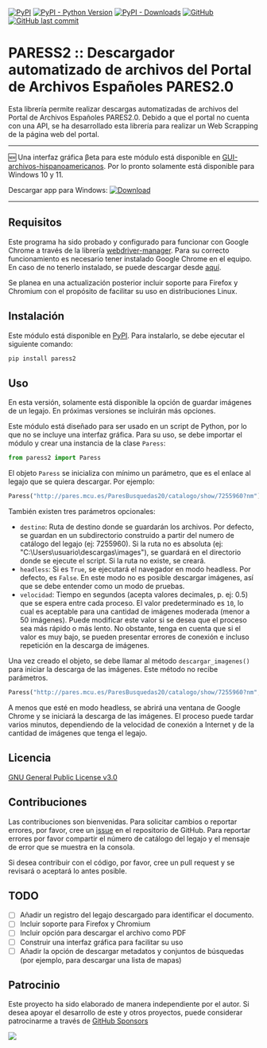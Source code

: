 [![PyPI](https://img.shields.io/pypi/v/paress2)](https://pypi.org/project/paress2/)
[![PyPI - Python Version](https://img.shields.io/pypi/pyversions/paress2)](https://pypi.org/project/paress2/)
[![PyPI - Downloads](https://img.shields.io/pypi/dm/paress2)](https://pypi.org/project/paress2/)
[![GitHub](https://img.shields.io/github/license/jairomelo/paress2)](https://github.com/jairomelo/paress2/blob/main/LICENSE)
[![GitHub last commit](https://img.shields.io/github/last-commit/jairomelo/paress2)]()

# PARESS2 :: Descargador automatizado de archivos del Portal de Archivos Españoles PARES2.0

Esta librería permite realizar descargas automatizadas de archivos del Portal de Archivos Españoles PARES2.0. Debido a que el portal no cuenta con una API, se ha desarrollado esta librería para realizar un Web Scrapping de la página web del portal.

<hr>

🆕 Una interfaz gráfica βeta para este módulo está disponible en [GUI-archivos-hispanoamericanos](https://github.com/jairomelo/GUI-archivos-hispanoamericanos/releases/tag/v0.1.0-beta). Por lo pronto solamente está disponible para Windows 10 y 11.

Descargar app para Windows: [![Download](https://img.shields.io/badge/Download-0.1.0--beta-blue)](https://github.com/jairomelo/GUI-archivos-hispanoamericanos/releases/download/v0.1.0-beta/gui_archivos.exe)

<hr>

## Requisitos

Este programa ha sido probado y configurado para funcionar con Google Chrome a través de la librería [webdriver-manager](https://pypi.org/project/webdriver-manager/). Para su correcto funcionamiento es necesario tener instalado Google Chrome en el equipo. En caso de no tenerlo instalado, se puede descargar desde [aquí](https://www.google.com/intl/es/chrome/).

Se planea en una actualización posterior incluir soporte para Firefox y Chromium con el propósito de facilitar su uso en distribuciones Linux.

## Instalación

Este módulo está disponible en [PyPI](https://pypi.org/project/pypares2/). Para instalarlo, se debe ejecutar el siguiente comando:

```bash
pip install paress2
```

## Uso

En esta versión, solamente está disponible la opción de guardar imágenes de un legajo. En próximas versiones se incluirán más opciones.

Este módulo está diseñado para ser usado en un script de Python, por lo que no se incluye una interfaz gráfica. Para su uso, se debe importar el módulo y crear una instancia de la clase `Paress`:

```python
from paress2 import Paress
```

El objeto `Paress` se inicializa con mínimo un parámetro, que es el enlace al legajo que se quiera descargar. Por ejemplo:

```python
Paress("http://pares.mcu.es/ParesBusquedas20/catalogo/show/7255960?nm")
```

También existen tres parámetros opcionales:

- `destino`: Ruta de destino donde se guardarán los archivos. Por defecto, se guardan en un subdirectorio construido a partir del numero de catálogo del legajo (ej: 7255960). Si la ruta no es absoluta (ej: "C:\Users\usuario\descargas\images"), se guardará en el directorio donde se ejecute el script. Si la ruta no existe, se creará.
- `headless`: Si es `True`, se ejecutará el navegador en modo headless. Por defecto, es `False`. En este modo no es posible descargar imágenes, así que se debe entender como un modo de pruebas.
- `velocidad`: Tiempo en segundos (acepta valores decimales, p. ej: 0.5) que se espera entre cada proceso. El valor predeterminado es `10`, lo cual es aceptable para una cantidad de imágenes moderada (menor a 50 imágenes). Puede modificar este valor si se desea que el proceso sea más rápido o más lento. No obstante, tenga en cuenta que si el valor es muy bajo, se pueden presentar errores de conexión e incluso repetición en la descarga de imágenes.

Una vez creado el objeto, se debe llamar al método `descargar_imagenes()` para iniciar la descarga de las imágenes. Este método no recibe parámetros.

```python
Paress("http://pares.mcu.es/ParesBusquedas20/catalogo/show/7255960?nm", destino="C:\Users\usuario\descargas\images", velocidad=1).descargar_imagenes()
```

A menos que esté en modo headless, se abrirá una ventana de Google Chrome y se iniciará la descarga de las imágenes. El proceso puede tardar varios minutos, dependiendo de la velocidad de conexión a Internet y de la cantidad de imágenes que tenga el legajo.

## Licencia

[GNU General Public License v3.0](https://www.gnu.org/licenses/gpl-3.0.html)

## Contribuciones

Las contribuciones son bienvenidas. Para solicitar cambios o reportar errores, por favor, cree un [issue](https://github.com/jairomelo/paress2/issues/new) en el repositorio de GitHub. Para reportar errores por favor compartir el número de catálogo del legajo y el mensaje de error que se muestra en la consola.

Si desea contribuir con el código, por favor, cree un pull request y se revisará o aceptará lo antes posible.

## TODO

- [ ] Añadir un registro del legajo descargado para identificar el documento.
- [ ] Incluir soporte para Firefox y Chromium
- [ ] Incluir opción para descargar el archivo como PDF
- [ ] Construir una interfaz gráfica para facilitar su uso
- [ ] Añadir la opción de descargar metadatos y conjuntos de búsquedas (por ejemplo, para descargar una lista de mapas)

## Patrocinio

Este proyecto ha sido elaborado de manera independiente por el autor. Si desea apoyar el desarrollo de este y otros proyectos, puede considerar patrocinarme a través de [GitHub Sponsors](https://github.com/sponsors/jairomelo)

<a href="https://github.com/sponsors/jairomelo" target="_blank"><img src="https://img.shields.io/static/v1?label=Sponsor&message=%E2%9D%A4&logo=GitHub&link=%3Curl%3E&color=f88379"></a>
